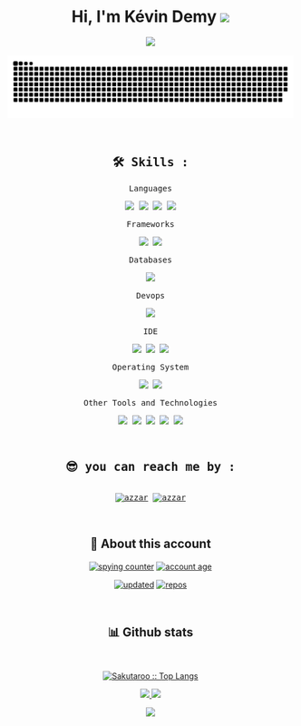 <h1 align="center">Hi, I'm Kévin Demy <img src="https://media.giphy.com/media/hvRJCLFzcasrR4ia7z/giphy.gif" width="35"></h1>
<p align="center">
  <a href="https://github.com/DenverCoder1/readme-typing-svg"><img src="https://readme-typing-svg.herokuapp.com?lines=Programmer;EPITECH+Student;Always%20learning%20new%20things;Bordeaux%20|%20France%20&center=true&width=500&height=50"></a>
</p>

<div align="center">
  <a href="https://github.com/1999AZZAR/1999AZZAR/blob/main/resources/img/grid-snake.svg">
  <img  src="https://github.com/1999AZZAR/1999AZZAR/blob/main/resources/img/grid-snake.svg"
       alt="snake" /></a>
</div>

&nbsp;

<div>
  <samp>
    <h2 align="center">🛠 Skills :</h2>
     <p align="center"> Languages </p>
      <p align="center">
        <img src="https://img.shields.io/badge/C-00599C?style=for-the-badge&logo=c&logoColor=white">
        <img src="https://img.shields.io/badge/PYTHON-4B8BBE?style=for-the-badge&logo=python&logoColor=white">
        <img src="https://img.shields.io/badge/HTML5-E34F26?style=for-the-badge&logo=html5&logoColor=white">
        <img src="https://img.shields.io/badge/CSS3-E31B5F?style=for-the-badge&logo=css3&logoColor=white">
      </p>
     </p>
     <p align="center"> Frameworks </p>
      <p align="center">
       <img src="https://img.shields.io/badge/Express.js-000000?style=for-the-badge&logo=express&logoColor=white">
       <img src="https://img.shields.io/badge/Node.js-339933?style=for-the-badge&logo=nodedotjs&logoColor=white">
      </p>
   </p>
   <p align="center"> Databases </p>
      <p align="center">
       <img src="https://img.shields.io/badge/MySQL-00000F?style=for-the-badge&logo=mysql&logoColor=white">
      </p>
   </p>
   <p align="center"> Devops </p>
      <p align="center">
       <img src="https://img.shields.io/badge/Docker-00000F?style=for-the-badge&logo=Docker&logoColor=white">
      </p>
   </p>
   <p align="center"> IDE </p>
      <p align="center">
       <img src="https://img.shields.io/badge/jetbrains-FFFFFF?&style=for-the-badge&logo=JetBrains&logoColor=black">
       <img src="https://img.shields.io/badge/Visual_Studio_Code-0078D4?style=for-the-badge&logo=visual%20studio%20code&logoColor=white">
       <img src="https://img.shields.io/badge/sublime_text-%23575757.svg?&style=for-the-badge&logo=sublime-text&logoColor=important">
      </p>
   </p>
   <p align="center"> Operating System </p>
      <p align="center">
       <img src="https://img.shields.io/badge/Linux-FCC624?style=for-the-badge&logo=linux&logoColor=black">
       <img src="https://img.shields.io/badge/Windows-0078D6?style=for-the-badge&logo=windows&logoColor=white">
      </p>
   </p>
   <p align="center"> Other Tools and Technologies  </p>
      <p align="center">
       <img src="https://img.shields.io/badge/Git-F05032?style=for-the-badge&logo=git&logoColor=white">
       <img src="https://img.shields.io/badge/Postman-FF6C37?style=for-the-badge&logo=Postman&logoColor=white">
       <img src="https://img.shields.io/badge/Shell_Script-121011?style=for-the-badge&logo=gnu-bash&logoColor=white">
       <img src="https://img.shields.io/badge/Markdown-000000?style=for-the-badge&logo=markdown&logoColor=white">
       <img src="https://img.shields.io/badge/LATEX-FFFFFF?style=for-the-badge&logo=LaTeX&logoColor=black">
      </p>
   </p>
 </samp>
</div>

&nbsp;

<div>
  <samp>
    <h2 align="center">😎 you can reach me by :</h2>
    <p align="center">
      <br/>
      <a href="https://www.linkedin.com/in/kevindemy/" target="blank"><img align="center"
         src="https://img.shields.io/badge/linkedin-%231DA1F2.svg?style=for-the-badge&logo=linkedin&logoColor=white"
         alt="azzar" height="30"/></a>
      <a href="mailto:kevin.demy@epitech.eu" target="blank"><img align="center"
         src="https://img.shields.io/badge/kevin.demy@epitech.eu-0078D4.svg?style=for-the-badge&logo=Microsoft+Outlook&logoColor=white"
         alt="azzar" height="30"/></a>
    </p>
  </samp>
</div>

&nbsp;

<div>
<h2 align="center">🧮 About this account</h2>
 <p align="center">
  <a href="https://github.com/Sakutaroo/" target="blank"><img align="center"
     src="https://badges.pufler.dev/visits/Sakutaroo/Sakutaroo?style=for-the-badge&color=e74c3c&logo=github&label=Spying+Counter"
     alt="spying counter" /></a>
  <a href="https://github.com/Sakutaroo/" target="blank"><img align="center"
     src="https://badges.pufler.dev/years/Sakutaroo/?style=for-the-badge&color=27a4fb&logo=github&label=Account+Age"
     alt="account age" /></a>
  </p>
  <p align="center">
  <a href="https://github.com/Sakutaroo/" target="blank"><img align="center"
     src="https://badges.pufler.dev/updated/Sakutaroo/Sakutaroo?style=for-the-badge&color=ff00b4&logo=github&label=Profile+Updated"
     alt="updated" /></a>
  <a href="https://github.com/Sakutaroo/" target="blank"><img align="center"
     src="https://badges.pufler.dev/repos/Sakutaroo/?style=for-the-badge&color=251ee7&logo=github&label=Public+Repos"
     alt="repos" /></a>
 </p>
</div>

&nbsp;

<div>
    <h2 align="center"> 📊 Github stats </h2>
      <br/>
        <p align="center">
          <a href="https://github.com/Sakutaroo/">
          <img src="https://github-readme-stats.vercel.app/api/top-langs/?username=Sakutaroo&langs_count=6&theme=radical&layout=compact&hide_border=true&count_private=true" alt="Sakutaroo :: Top Langs" /></a>
        </p>
        <p align="center">
          <a href="https://github.com/Sakutaroo/">
          <img width="49.5%" src="https://github-readme-stats.vercel.app/api?username=Sakutaroo&show_icons=true&theme=radical&hide_border=true&count_private=true" />
          <img width="49.5%" src="https://github-readme-streak-stats.herokuapp.com/?user=Sakutaroo&theme=radical&hide_border=true&count_private=true" />
          </a>
       </p>
       <p align="center">
          <a href="https://github.com/Sakutaroo/">
          <img src="https://github-profile-trophy.vercel.app/?username=Sakutaroo&theme=radical&no-frame=true&row=1&&margin-w=30&no-bg=true&count_private=true" />
          </a>
       </p>
     <br>
  </div>
